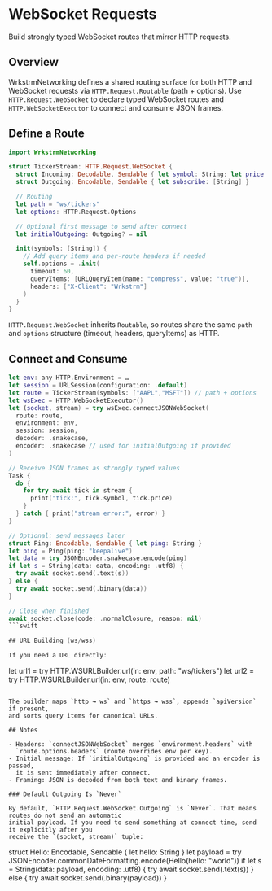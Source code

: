 # WebSocket Requests

Build strongly typed WebSocket routes that mirror HTTP requests.

## Overview

WrkstrmNetworking defines a shared routing surface for both HTTP and WebSocket
requests via `HTTP.Request.Routable` (path + options). Use
`HTTP.Request.WebSocket` to declare typed WebSocket routes and
`HTTP.WebSocketExecutor` to connect and consume JSON frames.

## Define a Route

```swift
import WrkstrmNetworking

struct TickerStream: HTTP.Request.WebSocket {
  struct Incoming: Decodable, Sendable { let symbol: String; let price: Double }
  struct Outgoing: Encodable, Sendable { let subscribe: [String] }

  // Routing
  let path = "ws/tickers"
  let options: HTTP.Request.Options

  // Optional first message to send after connect
  let initialOutgoing: Outgoing? = nil

  init(symbols: [String]) {
    // Add query items and per-route headers if needed
    self.options = .init(
      timeout: 60,
      queryItems: [URLQueryItem(name: "compress", value: "true")],
      headers: ["X-Client": "Wrkstrm"]
    )
  }
}
```

`HTTP.Request.WebSocket` inherits `Routable`, so routes share the same
`path` and `options` structure (timeout, headers, queryItems) as HTTP.

## Connect and Consume

```swift
let env: any HTTP.Environment = …
let session = URLSession(configuration: .default)
let route = TickerStream(symbols: ["AAPL","MSFT"]) // path + options
let wsExec = HTTP.WebSocketExecutor()
let (socket, stream) = try wsExec.connectJSONWebSocket(
  route: route,
  environment: env,
  session: session,
  decoder: .snakecase,
  encoder: .snakecase // used for initialOutgoing if provided
)

// Receive JSON frames as strongly typed values
Task {
  do {
    for try await tick in stream {
      print("tick:", tick.symbol, tick.price)
    }
  } catch { print("stream error:", error) }
}

// Optional: send messages later
struct Ping: Encodable, Sendable { let ping: String }
let ping = Ping(ping: "keepalive")
let data = try JSONEncoder.snakecase.encode(ping)
if let s = String(data: data, encoding: .utf8) {
  try await socket.send(.text(s))
} else {
  try await socket.send(.binary(data))
}

// Close when finished
await socket.close(code: .normalClosure, reason: nil)
```swift

## URL Building (ws/wss)

If you need a URL directly:

```
let url1 = try HTTP.WSURLBuilder.url(in: env, path: "ws/tickers")
let url2 = try HTTP.WSURLBuilder.url(in: env, route: route)
```

The builder maps `http → ws` and `https → wss`, appends `apiVersion` if present,
and sorts query items for canonical URLs.

## Notes

- Headers: `connectJSONWebSocket` merges `environment.headers` with
  `route.options.headers` (route overrides env per key).
- Initial message: If `initialOutgoing` is provided and an encoder is passed,
  it is sent immediately after connect.
- Framing: JSON is decoded from both text and binary frames.

### Default Outgoing Is `Never`

By default, `HTTP.Request.WebSocket.Outgoing` is `Never`. That means routes do not send an automatic
initial payload. If you need to send something at connect time, send it explicitly after you
receive the `(socket, stream)` tuple:

```
struct Hello: Encodable, Sendable { let hello: String }
let payload = try JSONEncoder.commonDateFormatting.encode(Hello(hello: "world"))
if let s = String(data: payload, encoding: .utf8) {
  try await socket.send(.text(s))
} else {
  try await socket.send(.binary(payload))
}
```
